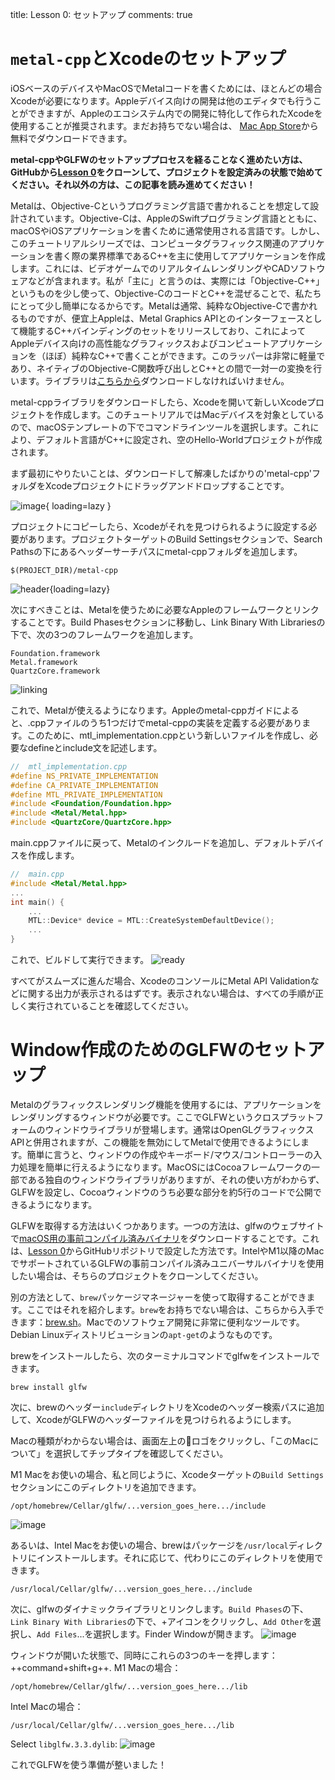 title: Lesson 0: セットアップ
comments: true

# `metal-cpp`とXcodeのセットアップ

iOSベースのデバイスやMacOSでMetalコードを書くためには、ほとんどの場合Xcodeが必要になります。Appleデバイス向けの開発は他のエディタでも行うことができますが、Appleのエコシステム内での開発に特化して作られたXcodeを使用することが推奨されます。まだお持ちでない場合は、 [Mac App Store](https://apps.apple.com/us/app/xcode/id497799835?mt=12)から無料でダウンロードできます。

**metal-cppやGLFWのセットアッププロセスを経ることなく進めたい方は、GitHubから[Lesson 0](https://github.com/wmarti/MetalTutorial/tree/Lesson_0)をクローンして、プロジェクトを設定済みの状態で始めてください。それ以外の方は、この記事を読み進めてください！**

Metalは、Objective-Cというプログラミング言語で書かれることを想定して設計されています。Objective-Cは、AppleのSwiftプログラミング言語とともに、macOSやiOSアプリケーションを書くために通常使用される言語です。しかし、このチュートリアルシリーズでは、コンピュータグラフィックス関連のアプリケーションを書く際の業界標準であるC++を主に使用してアプリケーションを作成します。これには、ビデオゲームでのリアルタイムレンダリングやCADソフトウェアなどが含まれます。私が「主に」と言うのは、実際には「Objective-C++」というものを少し使って、Objective-CのコードとC++を混ぜることで、私たちにとって少し簡単になるからです。Metalは通常、純粋なObjective-Cで書かれるものですが、便宜上Appleは、Metal Graphics APIとのインターフェースとして機能するC++バインディングのセットをリリースしており、これによってAppleデバイス向けの高性能なグラフィックスおよびコンピュートアプリケーションを（ほぼ）純粋なC++で書くことができます。このラッパーは非常に軽量であり、ネイティブのObjective-C関数呼び出しとC++との間で一対一の変換を行います。ライブラリは[こちらから](https://developer.apple.com/metal/cpp/)ダウンロードしなければいけません。

metal-cppライブラリをダウンロードしたら、Xcodeを開いて新しいXcodeプロジェクトを作成します。このチュートリアルではMacデバイスを対象としているので、macOSテンプレートの下でコマンドラインツールを選択します。これにより、デフォルト言語がC++に設定され、空のHello-Worldプロジェクトが作成されます。

まず最初にやりたいことは、ダウンロードして解凍したばかりの'metal-cpp'フォルダをXcodeプロジェクトにドラッグアンドドロップすることです。

![image](/en/images/metal-cpp.gif){ loading=lazy }

プロジェクトにコピーしたら、Xcodeがそれを見つけられるように設定する必要があります。プロジェクトターゲットのBuild Settingsセクションで、Search Pathsの下にあるヘッダーサーチパスにmetal-cppフォルダを追加します。

````
$(PROJECT_DIR)/metal-cpp
````

![header](/en/images/header_search_paths.png){loading=lazy}

次にすべきことは、Metalを使うために必要なAppleのフレームワークとリンクすることです。Build Phasesセクションに移動し、Link Binary With Librariesの下で、次の3つのフレームワークを追加します。
````
Foundation.framework
Metal.framework
QuartzCore.framework
````

![linking](/en/images/linking.png)

これで、Metalが使えるようになります。Appleのmetal-cppガイドによると、.cppファイルのうち1つだけでmetal-cppの実装を定義する必要があります。このために、mtl_implementation.cppという新しいファイルを作成し、必要なdefineとinclude文を記述します。

````cpp
//  mtl_implementation.cpp
#define NS_PRIVATE_IMPLEMENTATION
#define CA_PRIVATE_IMPLEMENTATION
#define MTL_PRIVATE_IMPLEMENTATION
#include <Foundation/Foundation.hpp>
#include <Metal/Metal.hpp>
#include <QuartzCore/QuartzCore.hpp>
````

main.cppファイルに戻って、Metalのインクルードを追加し、デフォルトデバイスを作成します。

````cpp
//  main.cpp
#include <Metal/Metal.hpp>
...
int main() {
    ...
    MTL::Device* device = MTL::CreateSystemDefaultDevice();
    ...
}
````
これで、ビルドして実行できます。
![ready](/en/images/ready.png)

すべてがスムーズに進んだ場合、XcodeのコンソールにMetal API Validationなどに関する出力が表示されるはずです。表示されない場合は、すべての手順が正しく実行されていることを確認してください。

# Window作成のためのGLFWのセットアップ

Metalのグラフィックスレンダリング機能を使用するには、アプリケーションをレンダリングするウィンドウが必要です。ここでGLFWというクロスプラットフォームのウィンドウライブラリが登場します。通常はOpenGLグラフィックスAPIと併用されますが、この機能を無効にしてMetalで使用できるようにします。簡単に言うと、ウィンドウの作成やキーボード/マウス/コントローラーの入力処理を簡単に行えるようになります。MacOSにはCocoaフレームワークの一部である独自のウィンドウライブラリがありますが、それの使い方がわからず、GLFWを設定し、Cocoaウィンドウのうち必要な部分を約5行のコードで公開できるようになります。

GLFWを取得する方法はいくつかあります。一つの方法は、glfwのウェブサイトで[macOS用の事前コンパイル済みバイナリ](https://www.glfw.org/download.html)をダウンロードすることです。これは、[Lesson 0](https://github.com/wmarti/MetalTutorial/tree/Lesson_0)からGitHubリポジトリで設定した方法です。IntelやM1以降のMacでサポートされているGLFWの事前コンパイル済みユニバーサルバイナリを使用したい場合は、そちらのプロジェクトをクローンしてください。

別の方法として、`brew`パッケージマネージャーを使って取得することができます。ここではそれを紹介します。`brew`をお持ちでない場合は、こちらから入手できます：[brew.sh](https://brew.sh/)。Macでのソフトウェア開発に非常に便利なツールです。Debian Linuxディストリビューションの`apt-get`のようなものです。

brewをインストールしたら、次のターミナルコマンドでglfwをインストールできます。
````
brew install glfw
````
次に、brewのヘッダー`include`ディレクトリをXcodeのヘッダー検索パスに追加して、XcodeがGLFWのヘッダーファイルを見つけられるようにします。

Macの種類がわからない場合は、画面左上のロゴをクリックし、「このMacについて」を選択してチップタイプを確認してください。

M1 Macをお使いの場合、私と同じように、Xcodeターゲットの`Build Settings`セクションにこのディレクトリを追加できます。
````
/opt/homebrew/Cellar/glfw/...version_goes_here.../include
````
![image](/en/images/glfw_include.png)

あるいは、Intel Macをお使いの場合、brewはパッケージを`/usr/local`ディレクトリにインストールします。それに応じて、代わりにこのディレクトリを使用できます。
````
/usr/local/Cellar/glfw/...version_goes_here.../include
````

次に、glfwのダイナミックライブラリとリンクします。`Build Phases`の下、`Link Binary With Libraries`の下で、+アイコンをクリックし、`Add Other`を選択し、`Add Files`...を選択します。Finder Windowが開きます。
![image](/en/images/finder.png)

ウィンドウが開いた状態で、同時にこれらの3つのキーを押します： ++command+shift+g++. M1 Macの場合：
````
/opt/homebrew/Cellar/glfw/...version_goes_here.../lib
````
Intel Macの場合：
````
/usr/local/Cellar/glfw/...version_goes_here.../lib
````
Select `libglfw.3.3.dylib`:
![image](/en/images/libglfw.png)

これでGLFWを使う準備が整いました！